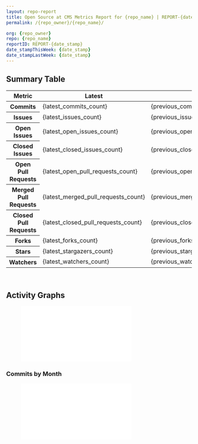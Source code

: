 ```yaml
---
layout: repo-report
title: Open Source at CMS Metrics Report for {repo_name} | REPORT-{date_stamp}
permalink: /{repo_owner}/{repo_name}/

org: {repo_owner}
repo: {repo_name}
reportID: REPORT-{date_stamp}
date_stampThisWeek: {date_stamp}
date_stampLastWeek: {date_stamp}
---
```

<div class="summary-table">
  <table class="usa-table usa-table--borderless">
    <h2> Summary Table </h2>
    <thead>
      <tr>
        <th scope="col">Metric</th>
        <th scope="col">Latest</th>
        <th scope="col">Previous</th>
        <th scope="col">Diff</th>
        <th scope="col">% Diff</th>
      </tr>
    </thead>
    <tbody>
      <tr>
        <th scope="row">Commits</th>
        <td>{latest_commits_count}</td>
        <td>{previous_commits_count}</td>
        <td style="{commits_count_diff_color}" >{commits_count_diff}</td>
        <td style="{commits_count_diff_percent_color}" >{commits_count_diff_percent}%</td>
      </tr>
      <tr>
        <th scope="row">Issues</th>
        <td>{latest_issues_count}</td>
        <td>{previous_issues_count}</td>
        <td style="{issues_count_diff_color}" >{issues_count_diff}</td>
        <td style="{issues_count_diff_percent_color}" >{issues_count_diff_percent}%</td>
      </tr>
      <tr>
        <th scope="row">Open Issues</th>
        <td>{latest_open_issues_count}</td>
        <td>{previous_open_issues_count}</td>
        <td style="{open_issues_count_diff_color}" >{open_issues_count_diff}</td>
        <td style="{open_issues_count_diff_percent_color}" >{open_issues_count_diff_percent}%</td>
      </tr>
      <tr>
        <th scope="row">Closed Issues</th>
        <td>{latest_closed_issues_count}</td>
        <td>{previous_closed_issues_count}</td>
        <td style="{closed_issues_count_diff_color}" >{closed_issues_count_diff}</td>
        <td style="{closed_issues_count_diff_percent_color}" >{closed_issues_count_diff_percent}%</td>
      </tr>
      <tr>
        <th scope="row">Open Pull Requests</th>
        <td>{latest_open_pull_requests_count}</td>
        <td>{previous_open_pull_requests_count}</td>
        <td style="{open_pull_requests_count_diff_color}" >{open_pull_requests_count_diff}</td>
        <td style="{open_pull_requests_count_diff_percent_color}" >{open_pull_requests_count_diff_percent}%</td>
      </tr>
      <tr>
        <th scope="row">Merged Pull Requests</th>
        <td>{latest_merged_pull_requests_count}</td>
        <td>{previous_merged_pull_requests_count}</td>
        <td style="{merged_pull_requests_count_diff_color}" >{merged_pull_requests_count_diff}</td>
        <td style="{merged_pull_requests_count_diff_percent_color}" >{merged_pull_requests_count_diff_percent}%</td>
      </tr>
      <tr>
        <th scope="row">Closed Pull Requests</th>
        <td>{latest_closed_pull_requests_count}</td>
        <td>{previous_closed_pull_requests_count}</td>
        <td style="{closed_pull_requests_count_diff_color}" >{closed_pull_requests_count_diff}</td>
        <td style="{closed_pull_requests_count_diff_percent_color}" >{closed_pull_requests_count_diff_percent}%</td>
      </tr>
      <tr>
        <th scope="row">Forks</th>
        <td>{latest_forks_count}</td>
        <td>{previous_forks_count}</td>
        <td style="{forks_count_diff_color}" >{forks_count_diff}</td>
        <td style="{forks_count_diff_percent_color}" >{forks_count_diff_percent}%</td>
      </tr>
      <tr>
        <th scope="row">Stars</th>
        <td>{latest_stargazers_count}</td>
        <td>{previous_stargazers_count}</td>
        <td style="{stargazers_count_diff_color}" >{stargazers_count_diff}</td>
        <td style="{stargazers_count_diff_percent_color}" >{stargazers_count_diff_percent}%</td>
      </tr>
      <tr>
        <th scope="row">Watchers</th>
        <td>{latest_watchers_count}</td>
        <td>{previous_watchers_count}</td>
        <td style="{watchers_count_diff_color}" >{watchers_count_diff}</td>
        <td style="{watchers_count_diff_percent_color}" >{watchers_count_diff_percent}%</td>
      </tr>
    </tbody>
  </table>
</div>
<div class="graph-container">
  <br>
  <h2>Activity Graphs</h2>
  <div class="row">
    <!--- Issues/PRs Status Breakdown Graph -->
    <figure>
      <embed type="image/svg+xml" src="{{{{ "/assets/img/graphs/{repo_owner}/{repo_name}/issue_gauge_{repo_name}_data.svg" | url }}}}" />
    </figure>
    <!--- Contributor Activity Line Graph -->
    <h3>Commits by Month</h3>
    <figure>
      <embed type="image/svg+xml" src="{{{{ "/assets/img/graphs/{repo_owner}/{repo_name}/commit_sparklines_{repo_name}_data.svg" | url }}}}" />
    </figure>
  </div>
</div>